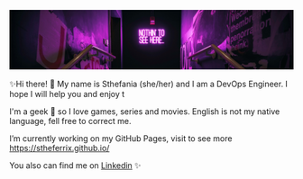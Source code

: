![banner](https://github.com/stheferrix/stheferrix/blob/main/pexels-aleksandar-pasaric.jpg)

✨Hi there! 👋 My name is Sthefania (she/her) and I am a DevOps Engineer. I hope I will help you and enjoy t

I'm a geek 🖖 so I love games, series and movies. English is not my native language, fell free to correct me.

I’m currently working on my GitHub Pages, visit to see more https://stheferrix.github.io/

You also can find me on [Linkedin](https://www.linkedin.com/in/sthefaniaferri/)
✨
